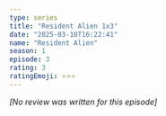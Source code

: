 ```yaml
---
type: series
title: "Resident Alien 1x3"
date: "2025-03-10T16:22:41"
name: "Resident Alien"
season: 1
episode: 3
rating: 3
ratingEmoji: ⭐️⭐️⭐️
---
```


*[No review was written for this episode]*
